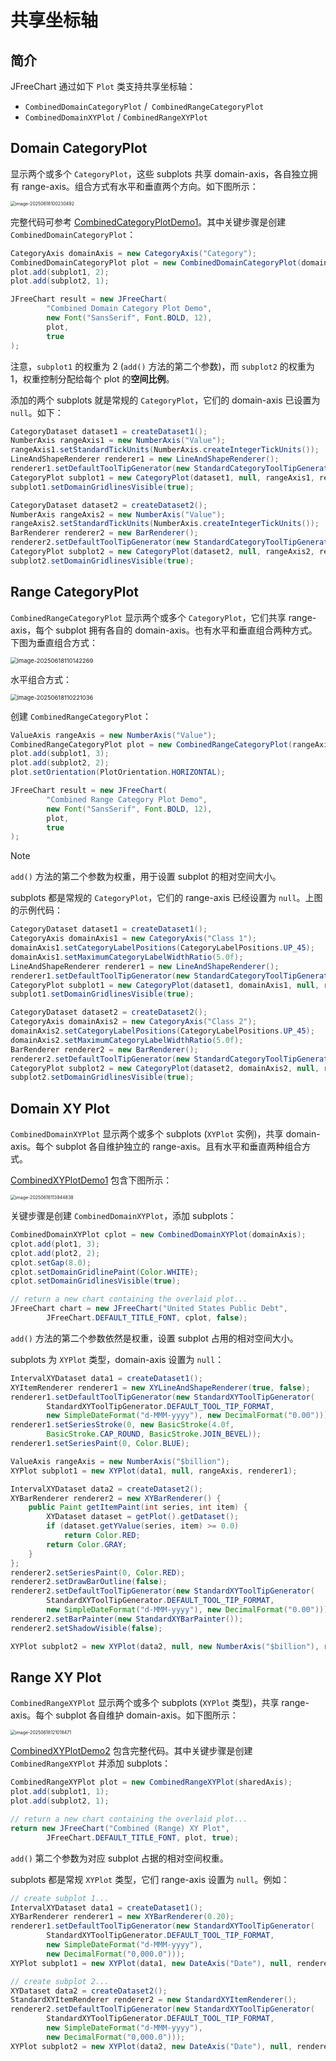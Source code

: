 # 共享坐标轴

## 简介

JFreeChart 通过如下 `Plot` 类支持共享坐标轴：

- `CombinedDomainCategoryPlot` /` CombinedRangeCategoryPlot`
- `CombinedDomainXYPlot` / `CombinedRangeXYPlot`

## Domain CategoryPlot

显示两个或多个 `CategoryPlot`，这些 subplots 共享 domain-axis，各自独立拥有 range-axis。组合方式有水平和垂直两个方向。如下图所示：

<img src="./images/image-20250618100230492.png" alt="image-20250618100230492" style="zoom:50%;" />

完整代码可参考 [CombinedCategoryPlotDemo1](../../src/main/java/note/jfreechart/combinedaxis/CombinedCategoryPlotDemo1.java)。其中关键步骤是创建 `CombinedDomainCategoryPlot`：

```java
CategoryAxis domainAxis = new CategoryAxis("Category");
CombinedDomainCategoryPlot plot = new CombinedDomainCategoryPlot(domainAxis);
plot.add(subplot1, 2);
plot.add(subplot2, 1);

JFreeChart result = new JFreeChart(
        "Combined Domain Category Plot Demo",
        new Font("SansSerif", Font.BOLD, 12),
        plot,
        true
);
```

注意，`subplot1` 的权重为 2 (`add()` 方法的第二个参数)，而 `subplot2` 的权重为 1，权重控制分配给每个 plot 的**空间比例**。

添加的两个 subplots 就是常规的 `CategoryPlot`，它们的 domain-axis 已设置为 `null`。如下：

```java
CategoryDataset dataset1 = createDataset1();
NumberAxis rangeAxis1 = new NumberAxis("Value");
rangeAxis1.setStandardTickUnits(NumberAxis.createIntegerTickUnits());
LineAndShapeRenderer renderer1 = new LineAndShapeRenderer();
renderer1.setDefaultToolTipGenerator(new StandardCategoryToolTipGenerator());
CategoryPlot subplot1 = new CategoryPlot(dataset1, null, rangeAxis1, renderer1);
subplot1.setDomainGridlinesVisible(true);

CategoryDataset dataset2 = createDataset2();
NumberAxis rangeAxis2 = new NumberAxis("Value");
rangeAxis2.setStandardTickUnits(NumberAxis.createIntegerTickUnits());
BarRenderer renderer2 = new BarRenderer();
renderer2.setDefaultToolTipGenerator(new StandardCategoryToolTipGenerator());
CategoryPlot subplot2 = new CategoryPlot(dataset2, null, rangeAxis2, renderer2);
subplot2.setDomainGridlinesVisible(true);
```

## Range CategoryPlot

`CombinedRangeCategoryPlot` 显示两个或多个 `CategoryPlot`，它们共享 range-axis，每个 subplot 拥有各自的 domain-axis。也有水平和垂直组合两种方式。下图为垂直组合方式：

<img src="./images/image-20250618110142269.png" alt="image-20250618110142269" style="zoom: 67%;" />

水平组合方式：

<img src="./images/image-20250618110221036.png" alt="image-20250618110221036" style="zoom:67%;" />

创建 `CombinedRangeCategoryPlot`：

```java
ValueAxis rangeAxis = new NumberAxis("Value");
CombinedRangeCategoryPlot plot = new CombinedRangeCategoryPlot(rangeAxis);
plot.add(subplot1, 3);
plot.add(subplot2, 2);
plot.setOrientation(PlotOrientation.HORIZONTAL);

JFreeChart result = new JFreeChart(
        "Combined Range Category Plot Demo",
        new Font("SansSerif", Font.BOLD, 12),
        plot,
        true
);
```

> [!NOTE]
>
> `add()` 方法的第二个参数为权重，用于设置 subplot 的相对空间大小。

subplots 都是常规的 `CategoryPlot`，它们的 range-axis 已经设置为 `null`。上图的示例代码：

```java
CategoryDataset dataset1 = createDataset1();
CategoryAxis domainAxis1 = new CategoryAxis("Class 1");
domainAxis1.setCategoryLabelPositions(CategoryLabelPositions.UP_45);
domainAxis1.setMaximumCategoryLabelWidthRatio(5.0f);
LineAndShapeRenderer renderer1 = new LineAndShapeRenderer();
renderer1.setDefaultToolTipGenerator(new StandardCategoryToolTipGenerator());
CategoryPlot subplot1 = new CategoryPlot(dataset1, domainAxis1, null, renderer1);
subplot1.setDomainGridlinesVisible(true);

CategoryDataset dataset2 = createDataset2();
CategoryAxis domainAxis2 = new CategoryAxis("Class 2");
domainAxis2.setCategoryLabelPositions(CategoryLabelPositions.UP_45);
domainAxis2.setMaximumCategoryLabelWidthRatio(5.0f);
BarRenderer renderer2 = new BarRenderer();
renderer2.setDefaultToolTipGenerator(new StandardCategoryToolTipGenerator());
CategoryPlot subplot2 = new CategoryPlot(dataset2, domainAxis2, null, renderer2);
subplot2.setDomainGridlinesVisible(true);
```

## Domain XY Plot

`CombinedDomainXYPlot` 显示两个或多个 subplots (`XYPlot` 实例)，共享 domain-axis。每个 subplot 各自维护独立的 range-axis。且有水平和垂直两种组合方式。

[CombinedXYPlotDemo1](../../src/main/java/note/jfreechart/combinedaxis/CombinedXYPlotDemo1.java) 包含下图所示：

<img src="./images/image-20250618113944838.png" alt="image-20250618113944838" style="zoom:50%;" />

关键步骤是创建 `CombinedDomainXYPlot`，添加 subplots：

```java
CombinedDomainXYPlot cplot = new CombinedDomainXYPlot(domainAxis);
cplot.add(plot1, 3);
cplot.add(plot2, 2);
cplot.setGap(8.0);
cplot.setDomainGridlinePaint(Color.WHITE);
cplot.setDomainGridlinesVisible(true);

// return a new chart containing the overlaid plot...
JFreeChart chart = new JFreeChart("United States Public Debt",
        JFreeChart.DEFAULT_TITLE_FONT, cplot, false);
```

`add()` 方法的第二个参数依然是权重，设置 subplot 占用的相对空间大小。

subplots 为 `XYPlot` 类型，domain-axis 设置为 `null`：

```java
IntervalXYDataset data1 = createDataset1();
XYItemRenderer renderer1 = new XYLineAndShapeRenderer(true, false);
renderer1.setDefaultToolTipGenerator(new StandardXYToolTipGenerator(
        StandardXYToolTipGenerator.DEFAULT_TOOL_TIP_FORMAT,
        new SimpleDateFormat("d-MMM-yyyy"), new DecimalFormat("0.00")));
renderer1.setSeriesStroke(0, new BasicStroke(4.0f,
        BasicStroke.CAP_ROUND, BasicStroke.JOIN_BEVEL));
renderer1.setSeriesPaint(0, Color.BLUE);

ValueAxis rangeAxis = new NumberAxis("$billion");
XYPlot subplot1 = new XYPlot(data1, null, rangeAxis, renderer1);

IntervalXYDataset data2 = createDataset2();
XYBarRenderer renderer2 = new XYBarRenderer() {
    public Paint getItemPaint(int series, int item) {
        XYDataset dataset = getPlot().getDataset();
        if (dataset.getYValue(series, item) >= 0.0)
            return Color.RED;
        return Color.GRAY;
    }
};
renderer2.setSeriesPaint(0, Color.RED);
renderer2.setDrawBarOutline(false);
renderer2.setDefaultToolTipGenerator(new StandardXYToolTipGenerator(
        StandardXYToolTipGenerator.DEFAULT_TOOL_TIP_FORMAT,
        new SimpleDateFormat("d-MMM-yyyy"), new DecimalFormat("0.00")));
renderer2.setBarPainter(new StandardXYBarPainter());
renderer2.setShadowVisible(false);

XYPlot subplot2 = new XYPlot(data2, null, new NumberAxis("$billion"), renderer2);
```

## Range XY Plot

`CombinedRangeXYPlot` 显示两个或多个 subplots (`XYPlot` 类型)，共享 range-axis。每个 subplot 各自维护 domain-axis。如下图所示：

<img src="./images/image-20250618121018471.png" alt="image-20250618121018471" style="zoom: 50%;" />

[CombinedXYPlotDemo2](../../src/main/java/note/jfreechart/combinedaxis/CombinedXYPlotDemo2.java) 包含完整代码。其中关键步骤是创建 `CombinedRangeXYPlot` 并添加 subplots：

```java
CombinedRangeXYPlot plot = new CombinedRangeXYPlot(sharedAxis);
plot.add(subplot1, 1);
plot.add(subplot2, 1);

// return a new chart containing the overlaid plot...
return new JFreeChart("Combined (Range) XY Plot",
        JFreeChart.DEFAULT_TITLE_FONT, plot, true);
```

`add()` 第二个参数为对应 subplot 占据的相对空间权重。

subplots 都是常规 `XYPlot` 类型，它们 range-axis 设置为 `null`。例如：

```java
// create subplot 1...
IntervalXYDataset data1 = createDataset1();
XYBarRenderer renderer1 = new XYBarRenderer(0.20);
renderer1.setDefaultToolTipGenerator(new StandardXYToolTipGenerator(
        StandardXYToolTipGenerator.DEFAULT_TOOL_TIP_FORMAT,
        new SimpleDateFormat("d-MMM-yyyy"),
        new DecimalFormat("0,000.0")));
XYPlot subplot1 = new XYPlot(data1, new DateAxis("Date"), null, renderer1);

// create subplot 2...
XYDataset data2 = createDataset2();
StandardXYItemRenderer renderer2 = new StandardXYItemRenderer();
renderer2.setDefaultToolTipGenerator(new StandardXYToolTipGenerator(
        StandardXYToolTipGenerator.DEFAULT_TOOL_TIP_FORMAT,
        new SimpleDateFormat("d-MMM-yyyy"),
        new DecimalFormat("0,000.0")));
XYPlot subplot2 = new XYPlot(data2, new DateAxis("Date"), null, renderer2);
```





